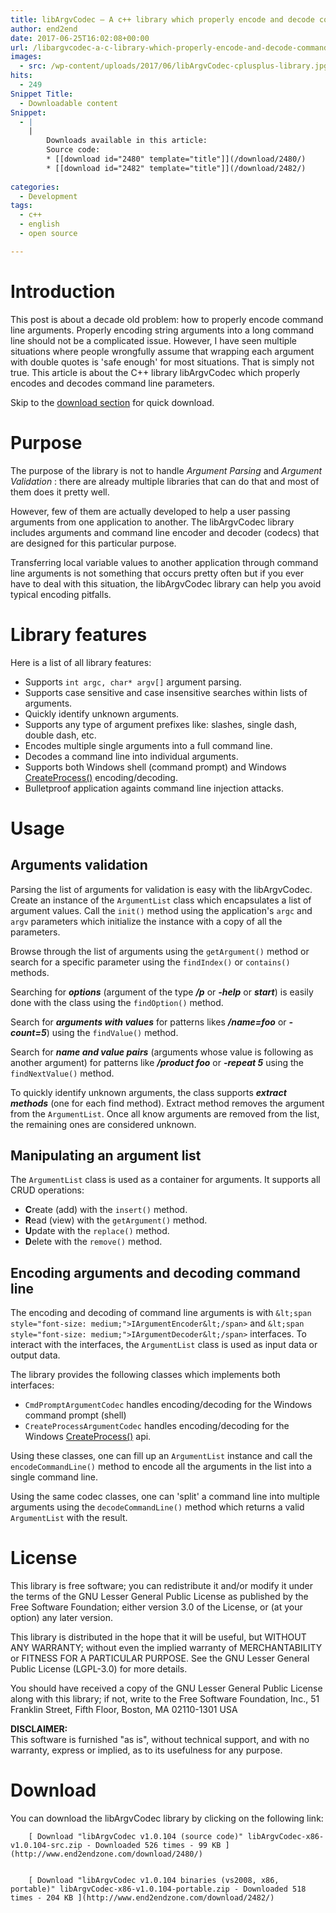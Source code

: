 ```yaml
---
title: libArgvCodec – A c++ library which properly encode and decode command line arguments
author: end2end
date: 2017-06-25T16:02:08+00:00
url: /libargvcodec-a-c-library-which-properly-encode-and-decode-command-line-arguments/
images:
  - src: /wp-content/uploads/2017/06/libArgvCodec-cplusplus-library.jpg
hits:
  - 249
Snippet Title:
  - Downloadable content
Snippet:
  - |
    |
        Downloads available in this article:
        Source code:
        * [[download id="2480" template="title"]](/download/2480/)
        * [[download id="2482" template="title"]](/download/2482/)
        
categories:
  - Development
tags:
  - c++
  - english
  - open source

---
```

# Introduction

This post is about a decade old problem: how to properly encode command line arguments. Properly encoding string arguments into a long command line should not be a complicated issue. However, I have seen multiple situations where people wrongfully assume that wrapping each argument with double quotes is 'safe enough' for most situations. That is simply not true.
This article is about the C++ library libArgvCodec which properly encodes and decodes command line parameters.

Skip to the [download section](#Download) for quick download.

# Purpose

The purpose of the library is not to handle _Argument Parsing_ and _Argument Validation_ : there are already multiple libraries that can do that and most of them does it pretty well.

However, few of them are actually developed to help a user passing arguments from one application to another. The libArgvCodec library includes arguments and command line encoder and decoder (codecs) that are designed for this particular purpose.

Transferring local variable values to another application through command line arguments is not something that occurs pretty often but if you ever have to deal with this situation, the libArgvCodec library can help you avoid typical encoding pitfalls.

# Library features

Here is a list of all library features:

* Supports `int argc, char* argv[]` argument parsing.
* Supports case sensitive and case insensitive searches within lists of arguments.
* Quickly identify unknown arguments.
* Supports any type of argument prefixes like: slashes, single dash,  double dash, etc.
* Encodes multiple single arguments into a full command line.
* Decodes a command line into individual arguments.
* Supports both Windows shell (command prompt) and Windows [CreateProcess()](http://msdn.microsoft.com/en-us/library/windows/desktop/ms682425(v=vs.85).aspx) encoding/decoding.
* Bulletproof application againts command line injection attacks.

# Usage

## Arguments validation

Parsing the list of arguments for validation is easy with the libArgvCodec. Create an instance of the `ArgumentList` class which encapsulates a list of argument values. Call the `init()` method using the application's `argc` and `argv` parameters which initialize the instance with a copy of all the parameters.

Browse through the list of arguments using the `getArgument()` method or search for a specific parameter using the `findIndex()` or `contains()` methods.

Searching for _**options**_ (argument of the type _**/p**_ or **_-help_** or **_start_**) is easily done with the class using the `findOption()` method.

Search for **_arguments with values_** for patterns likes _**/name=foo**_ or **_-count=5_**) using the `findValue()` method.

Search for _**name and value pairs**_ (arguments whose value is following as another argument) for patterns like **_/product foo_** or **_-repeat 5_** using the `findNextValue()` method.

To quickly identify unknown arguments, the class supports **_extract methods_** (one for each find method). Extract method removes the argument from the `ArgumentList`. Once all know arguments are removed from the list, the remaining ones are considered unknown.

## Manipulating an argument list

The `ArgumentList` class is used as a container for arguments. It supports all CRUD operations:

* **C**reate (add) with the `insert()` method.
* **R**ead (view) with the `getArgument()` method.
* **U**pdate with the `replace()` method.
* **D**elete with the `remove()` method.

## Encoding arguments and decoding command line

The encoding and decoding of command line arguments is  with `&lt;span style="font-size: medium;">IArgumentEncoder&lt;/span>` and `&lt;span style="font-size: medium;">IArgumentDecoder&lt;/span>` interfaces. To interact with the interfaces, the `ArgumentList` class is used as input data or output data.

The library provides the following classes which implements both interfaces:

* `CmdPromptArgumentCodec` handles encoding/decoding for the Windows command prompt (shell)
* `CreateProcessArgumentCodec` handles encoding/decoding for the Windows [CreateProcess()](http://msdn.microsoft.com/en-us/library/windows/desktop/ms682425(v=vs.85).aspx) api.

Using these classes, one can fill up an `ArgumentList` instance and call the `encodeCommandLine()` method to encode all the arguments in the list into a single command line.

Using the same codec classes, one can 'split' a command line into multiple arguments using the `decodeCommandLine()` method which returns a valid `ArgumentList` with the result.

# License

This library is free software; you can redistribute it and/or modify it under the terms of the GNU Lesser General Public License as published by the Free Software Foundation; either version 3.0 of the License, or (at your option) any later version.

This library is distributed in the hope that it will be useful, but WITHOUT ANY WARRANTY; without even the implied warranty of MERCHANTABILITY or FITNESS FOR A PARTICULAR PURPOSE. See the GNU Lesser General Public License (LGPL-3.0) for more details.

You should have received a copy of the GNU Lesser General Public License along with this library; if not, write to the Free Software Foundation, Inc., 51 Franklin Street, Fifth Floor, Boston, MA 02110-1301 USA

**DISCLAIMER:**  
This software is furnished "as is", without technical support, and with no warranty, express or implied, as to its usefulness for any purpose.

# Download

You can download the libArgvCodec library by clicking on the following link:  



		[ Download "libArgvCodec v1.0.104 (source code)" libArgvCodec-x86-v1.0.104-src.zip - Downloaded 526 times - 99 KB ](http://www.end2endzone.com/download/2480/)


		[ Download "libArgvCodec v1.0.104 binaries (vs2008, x86, portable)" libArgvCodec-x86-v1.0.104-portable.zip - Downloaded 518 times - 204 KB ](http://www.end2endzone.com/download/2482/)
